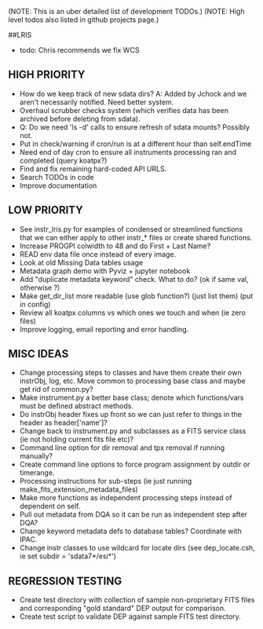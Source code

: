 (NOTE: This is an uber detailed list of development TODOs.)
(NOTE: High level todos also listed in github projects page.)  




##LRIS
- todo: Chris recommends we fix WCS


## HIGH PRIORITY
- How do we keep track of new sdata dirs?  A: Added by Jchock and we aren't necessarily notified.  Need better system.
- Overhaul scrubber checks system (which verifies data has been archived before deleting from sdata).
- Q: Do we need 'ls -d' calls to ensure refresh of sdata mounts?  Possibly not.
- Put in check/warning if cron/run is at a different hour than self.endTime 
- Need end of day cron to ensure all instruments processing ran and completed (query koatpx?)
- Find and fix remaining hard-coded API URLS.
- Search TODOs in code
- Improve documentation


## LOW PRIORITY
- See instr_lris.py for examples of condensed or streamlined functions that we can either apply to other instr_* files or create shared functions.
- Increase PROGPI colwidth to 48 and do First + Last Name?
- READ env data file once instead of every image.  
- Look at old Missing Data tables usage
- Metadata graph demo with Pyviz + jupyter notebook
- Add "duplicate metadata keyword" check.  What to do? (ok if same val, otherwise ?)
- Make get_dir_list more readable (use glob function?) (just list them) (put in config)
- Review all koatpx columns vs which ones we touch and when (ie zero files)
- Improve logging, email reporting and error handling.


## MISC IDEAS
- Change processing steps to classes and have them create their own instrObj, log, etc.  Move common to processing base class and maybe get rid of common.py?
- Make instrument.py a better base class; denote which functions/vars must be defined abstract methods.
- Do instrObj header fixes up front so we can just refer to things in the header as header['name']?
- Change back to instrument.py and subclasses as a FITS service class (ie not holding current fits file etc)?
- Command line option for dir removal and tpx removal if running manually?
- Create command line options to force program assignment by outdir or timerange.
- Processing instructions for sub-steps (ie just running make_fits_extension_metadata_files)
- Make more functions as independent processing steps instead of dependent on self.
- Pull out metadata from DQA so it can be run as independent step after DQA? 
- Change keyword metadata defs to database tables?  Coordinate with IPAC.
- Change instr classes to use wildcard for locate dirs (see dep_locate.csh, ie set subdir = 'sdata7*/esi*')


## REGRESSION TESTING
- Create test directory with collection of sample non-proprietary FITS files and corresponding "gold standard" DEP output for comparison.
- Create test script to validate DEP against sample FITS test directory.






